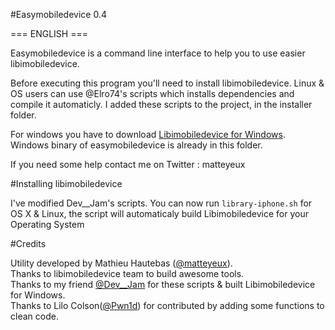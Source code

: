 #Easymobiledevice 0.4

=== ENGLISH ===

Easymobiledevice is a command line interface to help you to use easier libimobiledevice.

Before executing this program you'll need to install libimobiledevice.
Linux & OS users can use @Elro74's scripts which installs dependencies and compile it automaticly.
I added these scripts to the project, in the installer folder.

For windows you have to download [Libimobiledevice for Windows](https://github.com/matteyeux/easymobiledevice/releases/download/plop/Libimobiledevice.zip). Windows binary of easymobiledevice is already in this folder.

If you need some help contact me on Twitter : matteyeux

#Installing libimobiledevice

I've modified Dev__Jam's scripts. You can now run `library-iphone.sh` for OS X & Linux, the script will automaticaly build Libimobiledevice for your Operating System <br>

#Credits

Utility developed by Mathieu Hautebas ([@matteyeux](https://twitter.com/matteyeux)).<br> 
Thanks to libimobiledevice team to build awesome tools.<br> 
Thanks to my friend [@Dev__Jam](https://twitter.com/Dev__Jam) for these scripts & built Libimobiledevice for Windows.<br> 
Thanks to Lilo Colson([@Pwn1d](https://twitter.com/Pwn1d)) for contributed by adding some functions to clean code.

